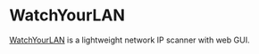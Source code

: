 WatchYourLAN
============

[WatchYourLAN][1] is a lightweight network IP scanner with web GUI.

[1]: https://github.com/aceberg/WatchYourLAN

